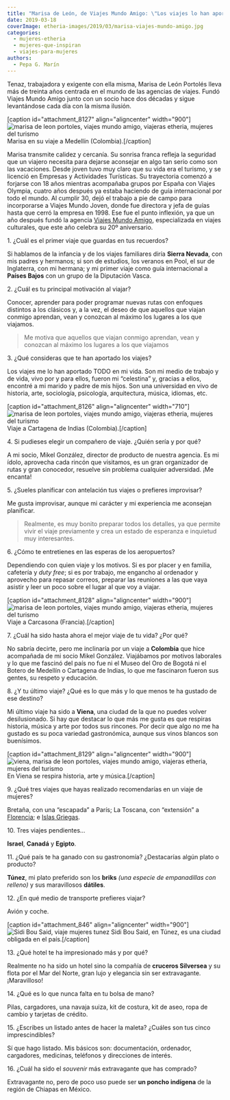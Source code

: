 ```yaml
---
title: "Marisa de León, de Viajes Mundo Amigo: \"Los viajes lo han aportado todo a mi vida\""
date: 2019-03-18
coverImage: etheria-images/2019/03/marisa-viajes-mundo-amigo.jpg
categories: 
  - mujeres-etheria
  - mujeres-que-inspiran
  - viajes-para-mujeres
authors: 
  - Pepa G. Marín
---
```


Tenaz, trabajadora y exigente con ella misma, Marisa de León Portolés lleva más de 
treinta años centrada en el mundo de las agencias de viajes. Fundó Viajes Mundo Amigo 
junto con un socio hace dos décadas y sigue levantándose cada día con la misma ilusión. 

\[caption id="attachment\_8127" align="aligncenter" width="900"\]![marisa de leon portoles, viajes mundo amigo, viajeras etheria, mujeres del turismo](etheria-images/2019/03/viajes-mundo-amigo-medellin-botero.jpg "Marisa en su viaje a Medellín (Colombia).") Marisa en su viaje a Medellín (Colombia).\[/caption\]

Marisa transmite calidez y cercanía. Su sonrisa franca refleja la seguridad que un viajero necesita para dejarse aconsejar en algo tan serio como son las vacaciones. Desde joven tuvo muy claro que su vida era el turismo, y se licenció en Empresas y Actividades Turísticas. Su trayectoria comenzó a forjarse con 18 años mientras acompañaba grupos por España con Viajes Olympia, cuatro años después ya estaba haciendo de guía internacional por todo el mundo. Al cumplir 30, dejó el trabajo a pie de campo para incorporarse a Viajes Mundo Joven, donde fue directora y jefa de guías hasta que cerró la empresa en 1998. Ese fue el punto inflexión, ya que un año después fundó la agencia [Viajes Mundo Amigo](https://www.mundoamigo.es/), especializada en viajes culturales, que este año celebra su 20º aniversario.

1\. ¿Cuál es el primer viaje que guardas en tus recuerdos? 

Si hablamos de la infancia y de los viajes familiares diría **Sierra Nevada**, con mis padres y hermanos; si son de estudios, los veranos en Pool, el sur de Inglaterra, con mi hermana; y mi primer viaje como guía internacional a **Países Bajos** con un grupo de la Diputación Vasca.

2\. ¿Cuál es tu principal motivación al viajar? 

Conocer, aprender para poder programar nuevas rutas con enfoques distintos a los clásicos y, a la vez, el deseo de que aquellos que viajan conmigo aprendan, vean y conozcan al máximo los lugares a los que viajamos.

> Me motiva que aquellos que viajan conmigo aprendan, vean y conozcan al máximo los 
> lugares a los que viajamos 

3\. ¿Qué consideras que te han aportado los viajes? 

Los viajes me lo han aportado TODO en mi vida. Son mi medio de trabajo y de vida, vivo por y para ellos, fueron mi “celestina” y, gracias a ellos, encontré a mi marido y padre de mis hijos. Son una universidad en vivo de historia, arte, sociología, psicología, arquitectura, música, idiomas, etc.

\[caption id="attachment\_8126" align="aligncenter" width="710"\]![marisa de leon portoles, viajes mundo amigo, viajeras etheria, mujeres del turismo](etheria-images/2019/03/viajes-mundo-amigo-cartagena-indias.jpg "Viaje a Cartagena de Indias (Colombia).") Viaje a Cartagena de Indias (Colombia).\[/caption\]

4\. Si pudieses elegir un compañero de viaje. ¿Quién sería y por qué? 

A mi socio, Mikel González, director de producto de nuestra agencia. Es mi ídolo, aprovecha cada rincón que visitamos, es un gran organizador de rutas y gran conocedor, resuelve sin problema cualquier adversidad. ¡Me encanta!

5\. ¿Sueles planificar con antelación tus viajes o prefieres improvisar? 

Me gusta improvisar, aunque mi carácter y mi experiencia me aconsejan planificar.

> Realmente, es muy bonito preparar todos los detalles, ya que permite vivir el viaje 
> previamente y crea un estado de esperanza e inquietud muy interesantes. 

6\. ¿Cómo te entretienes en las esperas de los aeropuertos? 

Dependiendo con quien viaje y los motivos. Si es por placer y en familia, cafetería y _duty free_; si es por trabajo, me engancho al ordenador y aprovecho para repasar correos, preparar las reuniones a las que vaya asistir y leer un poco sobre el lugar al que voy a viajar.

\[caption id="attachment\_8128" align="aligncenter" width="900"\]![marisa de leon portoles, viajes mundo amigo, viajeras etheria, mujeres del turismo](etheria-images/2019/03/marisa-viajes-mundo-amigo-Carcasone.jpg "Viaje a Carcasona (Francia).") Viaje a Carcasona (Francia).\[/caption\]

7\. ¿Cuál ha sido hasta ahora el mejor viaje de tu vida? ¿Por qué? 

No sabría decirte, pero me inclinaría por un viaje a **Colombia** que hice acompañada de mi socio Mikel González. Viajábamos por motivos laborales y lo que me fascinó del país no fue ni el Museo del Oro de Bogotá ni el Botero de Medellín o Cartagena de Indias, lo que me fascinaron fueron sus gentes, su respeto y educación.

8\. ¿Y tu último viaje? ¿Qué es lo que más y lo que menos te ha gustado de ese destino? 

Mi último viaje ha sido a **Viena**, una ciudad de la que no puedes volver desilusionado. Si hay que destacar lo que más me gusta es que respiras historia, música y arte por todos sus rincones. Por decir que algo no me ha gustado es su poca variedad gastronómica, aunque sus vinos blancos son buenísimos.

\[caption id="attachment\_8129" align="aligncenter" width="900"\]![viena, marisa de leon portoles, viajes mundo amigo, viajeras etheria, mujeres del turismo](etheria-images/2019/03/mujeres-etheria-viena.jpg "En Viena se respira historia, arte y música.") En Viena se respira historia, arte y música.\[/caption\]

9\. ¿Qué tres viajes que hayas realizado recomendarías en un viaje de mujeres? 

Bretaña, con una “escapada” a París; La Toscana, con “extensión” a [Florencia](https://etheriamagazine.com/2018/05/16/48-horas-en-florencia/); e [Islas Griegas](https://etheriamagazine.com/2019/01/03/que-visitar-crucero-por-islas-griegas/).

10\. Tres viajes pendientes… 

**Israel**, **Canadá** y **Egipto**.

11\. ¿Qué país te ha ganado con su gastronomía? ¿Destacarías algún plato o producto? 

**Túnez**, mi plato preferido son los **briks** _(una especie de empanadillas con relleno)_ y sus maravillosos **dátiles**.

12\. ¿En qué medio de transporte prefieres viajar? 

Avión y coche.

\[caption id="attachment\_846" align="aligncenter" width="900"\]![Sidi Bou Said, viaje mujeres tunez](etheria-images/2018/05/Sidi-Bou-Said-Tunez-e1552387102944.jpg "Sidi Bou Said, en Túnez, es una ciudad obligada en el país.") Sidi Bou Said, en Túnez, es una ciudad obligada en el país.\[/caption\]

13\. ¿Qué hotel te ha impresionado más y por qué? 

Realmente no ha sido un hotel sino la compañía de **cruceros Silversea** y su flota por el Mar del Norte, gran lujo y elegancia sin ser extravagante. ¡Maravilloso!

14\. ¿Qué es lo que nunca falta en tu bolsa de mano? 

Pilas, cargadores, una navaja suiza, kit de costura, kit de aseo, ropa de cambio y tarjetas de crédito.

15\. ¿Escribes un listado antes de hacer la maleta? ¿Cuáles son tus cinco 
imprescindibles? 

Sí que hago listado. Mis básicos son: documentación, ordenador, cargadores, medicinas, teléfonos y direcciones de interés.

16\. ¿Cuál ha sido el _souvenir_ más extravagante que has comprado? 

Extravagante no, pero de poco uso puede ser **un poncho indígena** de la región de Chiapas en México.
